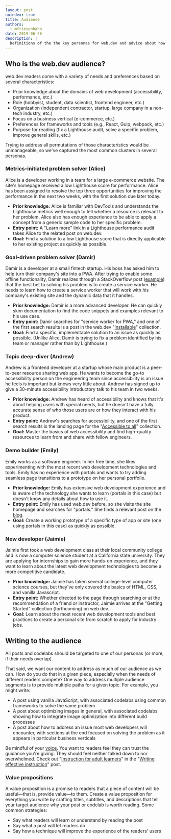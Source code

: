 ```yaml
---
layout: post
noindex: true
title: Audience
authors:
  - mfriesenhahn
date: 2019-06-26
description: |
  Definitions of the the key personas for web.dev and advice about how to write for them.
---
```


## Who is the web.dev audience?
web.dev readers come with a variety of needs and preferences based on several characteristics:
* Prior knowledge about the domains of web development (accessibility, performance, etc.)
* Role (hobbyist, student, data scientist, frontend engineer, etc.)
* Organization (independent contractor, startup, large company in a non-tech industry, etc.)
* Focus on a business vertical (e-commerce, etc.)
* Preferences for frameworks and tools (e.g., React, Gulp, webpack, etc.)
* Purpose for reading (fix a Lighthouse audit, solve a specific problem, improve general skills, etc.)

Trying to address all permutations of those characteristics would be unmanageable, so we've captured the most common clusters in several personas.

### Metrics-initiated problem solver (Alice)
Alice is a developer working in a team for a large e-commerce website. The site's homepage received a low Lighthouse score for performance. Alice has been assigned to resolve the top three opportunities for improving the performance in the next two weeks, with the first solution due later today.

* **Prior knowledge:** Alice is familiar with DevTools and understands the Lighthouse metrics well enough to tell whether a resource is relevant to her problem. Alice also has enough experience to be able to apply a concept from a generic sample code to her specific problem.
* **Entry point:** A "Learn more" link in a Lighthouse performance audit takes Alice to the related post on web.dev.
* **Goal:** Find a solution to a low Lighthouse score that is directly applicable to her existing project as quickly as possible.

### Goal-driven problem solver (Damir)
Damir is a developer at a small fintech startup. His boss has asked him to help turn their company's site into a PWA. After trying to enable some offline functionality, Damir realizes through a StackOverflow post ([example](https://stackoverflow.com/questions/50777677/pwa-offline-capability-on-data-that-frecuently-changes)) that the best bet to solving his problem is to create a service worker. He needs to learn how to create a service worker that will work with his company's existing site and the dynamic data that it handles.

* **Prior knowledge:** Damir is a more advanced developer. He can quickly skim documentation to find the code snippets and examples relevant to his use case.
* **Entry point:** Damir searches for "service worker for PWA," and one of the first search results is a post in the web.dev "[Installable](/installable)" collection.
* **Goal:** Find a specific, implementable solution to an issue as quickly as possible. (Unlike Alice, Damir is trying to fix a problem identified by his team or manager rather than by Lighthouse.)

### Topic deep-diver (Andrew)
Andrew is a frontend developer at a startup whose main product is a peer-to-peer resource sharing web app.  He wants to become the go-to accessibility person on the engineering team since accessibility is an issue he feels is important but knows very little about. Andrew has signed up to give a 30-minute accessibility introductory talk to his team in two weeks.

* **Prior knowledge:** Andrew has heard of accessibility and knows that it's about helping users with special needs, but he doesn't have a fully accurate sense of who those users are or how they interact with his product.
* **Entry point:** Andrew's searches for accessibility, and one of the first search results is the landing page for the "[Accessible to all](/accessible)" collection.
* **Goal:** Master the basics of web accessibility and find high-quality resources to learn from and share with fellow engineers.

### Demo builder (Emily)
Emily works as a software engineer. In her free time, she likes experimenting with the most recent web development technologies and tools. Emily has no experience with portals and wants to try adding seamless page transitions to a prototype on her personal portfolio.

* **Prior knowledge:** Emily has extensive web development experience and is aware of the technology she wants to learn (portals in this case) but doesn't know any details about how to use it.
* **Entry point:** Emily has used web.dev before, so she visits the site homepage and searches for "portals." She finds a relevant post on the [blog](/blog).
* **Goal:** Create a working prototype of a specific type of app or site (one using portals in this case) as quickly as possible.

### New developer (Jaimie)
Jaimie first took a web development class at their local community college and is now a computer science student at a California state university. They are applying for internships to gain more hands-on experience, and they want to learn about the latest web development technologies to become a more competitive candidate.

* **Prior knowledge:** Jaimie has taken several college-level computer science courses, but they've only covered the basics of HTML, CSS, and vanilla Javascript.
* **Entry point:** Whether directed to the page through searching or at the recommendation of a friend or instructor, Jaimie arrives at the "Getting Started" collection (forthcoming) on web.dev.
* **Goal:** Learn about the most recent web development tools and best practices to create a personal site from scratch to apply for industry jobs.

## Writing to the audience
All posts and codelabs should be targeted to one of our personas (or more, if their needs overlap).

That said, we want our content to address as much of our audience as we can. How do you do that in a given piece, especially when the needs of different readers compete? One way to address multiple audience segments is to provide multiple paths for a given topic. For example, you might write:
* A post using vanilla JavaScript, with associated codelabs using common frameworks to solve the same problem
* A post about optimizing images in general, with associated codelabs showing how to integrate image optimization into different build processes
* A post about how to address an issue most web developers will encounter, with sections at the end focused on solving the problem as it appears in particular business verticals

Be mindful of your [voice](/voice). You want to readers feel they can trust the guidance you're giving. They should feel neither talked down to nor overwhelmed. Check out "[Instruction for adult learners](/effective-instruction#instruction-for-adult-learners)" in the "[Writing effective instruction](/effective-instruction)" post.

### Value propositions
A value proposition is a promise to readers that a piece of content will be useful—that is, provide value—to them. Create a value proposition for everything you write by crafting titles, subtitles, and descriptions that tell your target audience why your post or codelab is worth reading. Some common strategies:
* Say what readers will learn or understand by reading the post
* Say what a post will let readers do
* Say how a technique will improve the experience of the readers' users
